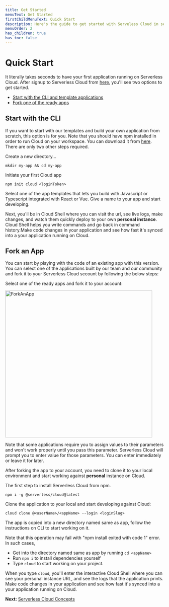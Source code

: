 ```yaml
---
title: Get Started
menuText: Get Started
firstChildMenuText: Quick Start
description: Here's the guide to get started with Serveless Cloud in seconds
menuOrder: 2
has_children: true
has_toc: false
---
```


# Quick Start

It literally takes seconds to have your first application running on Serverless Cloud. After signup to Serverless Cloud from [here](https://cloud.serverless.com/?view=register), you'll see two options to get started. 

- [Start with the CLI and template applications](#start-with-the-cli)
- [Fork one of the ready apps](#fork-an-app)

## Start with the CLI

If you want to start with our templates and build your own application from scratch, this option is for you. Note that you should have npm installed in order to run Cloud on your workspace. You can download it from [here](https://docs.npmjs.com/downloading-and-installing-node-js-and-npm). There are only two other steps required.


Create a new directory...

```
mkdir my-app && cd my-app
```

Initiate your first Cloud app 
```
npm init cloud <loginToken>
```

Select one of the app templates that lets you build with Javascript or Typescript integrated with React or Vue. Give a name to your app and start developing. 

Next, you'll be in Cloud Shell where you can visit the url, see live logs, make changes, and watch them quickly deploy to your own **personal instance**. Cloud Shell helps you write commands and go back in command history.Make code changes in your application and see how fast it's synced into a your application running on Cloud. 

## Fork an App

You can start by playing with the code of an existing app with this version. You can select one of the applications built by our team and our community and fork it to your Serverless Cloud sccount by following the below steps: 

Select one of the ready apps and fork it to your account: 

<img width="467" alt="ForkAnApp" src="https://user-images.githubusercontent.com/85096820/148572490-9dde98d0-660f-4b66-9c9d-604ba00ae6ef.png">


Note that some applications require you to assign values to their parameters and won't work properly until you pass this parameter. Serverless Cloud will prompt you to enter value for those parameters. You can enter immediately or leave it for later. 

After forking the app to your account, you need to clone it to your local environment and start working against **personal** instance on Cloud. 

The first step to install Serverless Cloud from npm.

```
npm i -g @serverless/cloud@latest
```

Clone the application to your local and start developing against Cloud: 

```
cloud clone @<userName>/<appName> --login <loginSlug>
```

The app is copied into a new directory named same as app, follow the instructions on CLI to start working on it. 

Note that this operation may fail with "npm install exited with code 1" error. In such cases, 

- Get into the directory named same as app by running `cd <appName>` 
- Run `npm i` to install dependencies yourself
- Type `cloud` to start working on your project. 

When you type `cloud`, you'll enter the interactive Cloud Shell where you can see your personal instance URL, and see the logs that the application prints. 
Make code changes in your application and see how fast it's synced into a your application running on Cloud. 


**Next:** [Serverless Cloud Concepts](/cloud/docs/get-started/concepts)
